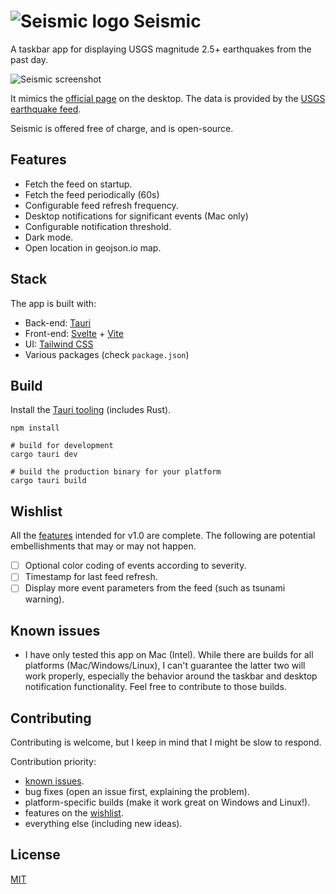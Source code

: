 # ![Seismic logo](https://user-images.githubusercontent.com/17433578/218228952-b6986241-6f32-4c31-8f14-d4069de78b01.png) Seismic

A taskbar app for displaying USGS magnitude 2.5+ earthquakes from the past day.

![Seismic screenshot](https://user-images.githubusercontent.com/17433578/218282548-57895a1d-429c-4068-81d3-889448513c98.png)

It mimics the [official page](https://earthquake.usgs.gov/earthquakes/map/?extent=-89.76681,-400.78125&extent=89.76681,210.23438&map=false) on the desktop. The data is provided by the [USGS earthquake feed](https://earthquake.usgs.gov/earthquakes/feed/v1.0/summary/2.5_day.geojson).

Seismic is offered free of charge, and is open-source.

[](#features)

## Features

- Fetch the feed on startup.
- Fetch the feed periodically (60s)
- Configurable feed refresh frequency.
- Desktop notifications for significant events (Mac only)
- Configurable notification threshold.
- Dark mode.
- Open location in geojson.io map.

## Stack

The app is built with:

- Back-end: [Tauri](https://tauri.app/)
- Front-end: [Svelte](https://svelte.dev/) + [Vite](https://vitejs.dev/)
- UI: [Tailwind CSS](https://tailwindcss.com/)
- Various packages (check `package.json`)

## Build

Install the [Tauri tooling](https://tauri.app/v1/guides/getting-started/setup) (includes Rust).

```shell
npm install

# build for development
cargo tauri dev

# build the production binary for your platform
cargo tauri build
```

[](#wishlist)

## Wishlist

All the [features](#features) intended for v1.0 are complete. The following are potential embellishments that may or may not happen.

- [ ] Optional color coding of events according to severity.
- [ ] Timestamp for last feed refresh.
- [ ] Display more event parameters from the feed (such as tsunami warning).

[](#known_issues)

## Known issues

- I have only tested this app on Mac (Intel). While there are builds for all platforms (Mac/Windows/Linux), I can't guarantee the latter two will work properly, especially the behavior around the taskbar and desktop notification functionality. Feel free to contribute to those builds.

## Contributing

Contributing is welcome, but I keep in mind that I might be slow to respond.

Contribution priority:

- [known issues](#known_issues).
- bug fixes (open an issue first, explaining the problem).
- platform-specific builds (make it work great on Windows and Linux!).
- features on the [wishlist](#wishlist).
- everything else (including new ideas).

## License

[MIT](https://mit-license.org/)
